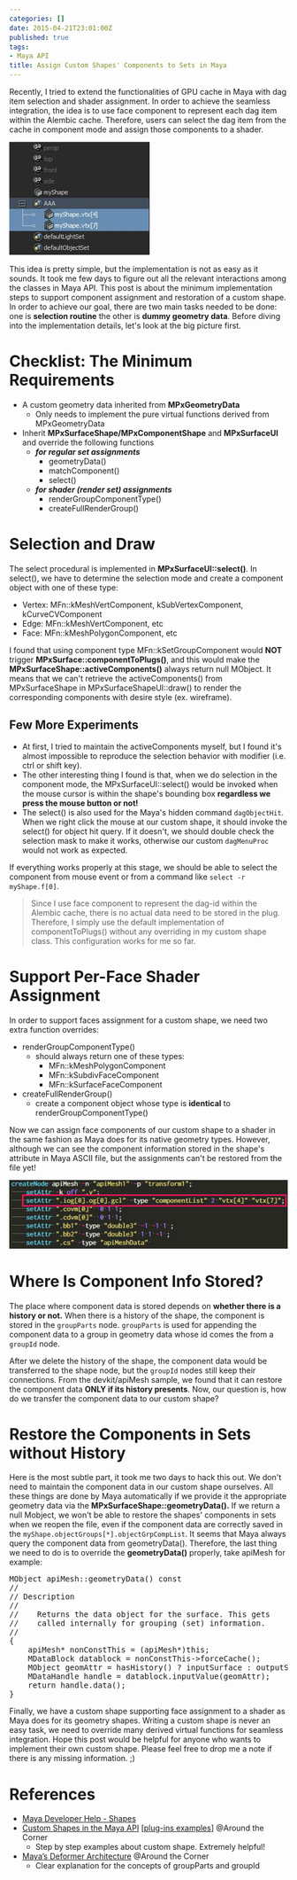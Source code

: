 ```yaml
---
categories: []
date: 2015-04-21T23:01:00Z
published: true
tags:
- Maya API
title: Assign Custom Shapes' Components to Sets in Maya
---
```


Recently, I tried to extend the functionalities of GPU cache in Maya with dag item selection and shader assignment. In order to achieve the seamless integration, the idea is to use face component to represent each dag item within the Alembic cache.  Therefore, users can select the dag item from the cache in component mode and assign those components to a shader.

![Custom Shape Components](/images/maya/maya_api_custom_shape_comp_to_sets.jpg)

This idea is pretty simple, but the implementation is not as easy as it sounds. It took me few days to figure out all the relevant interactions among the classes in Maya API. This post is about the minimum implementation steps to support component assignment and restoration of a custom shape. In order to achieve our goal, there are two main tasks needed to be done: one is __selection routine__ the other is __dummy geometry data__.  Before diving into the implementation details, let's look at the big picture first.

# Checklist: The Minimum Requirements

* A custom geometry data inherited from __MPxGeometryData__
    * Only needs to implement the pure virtual functions derived from MPxGeometryData
* Inherit __MPxSurfaceShape/MPxComponentShape__ and __MPxSurfaceUI__ and override the following functions
    * <span class="blue">___for regular set assignments___</span>
        * geometryData()
        * matchComponent()
        * select()
    * <span class="blue">___for shader (render set) assignments___</span>
        * renderGroupComponentType()
        * createFullRenderGroup()

# Selection and Draw

The select procedural is implemented in __MPxSurfaceUI::select()__. In select(), we have to determine the selection mode and create a component object with one of these type:

* Vertex: MFn::kMeshVertComponent, kSubVertexComponent, kCurveCVComponent
* Edge: MFn::kMeshVertComponent, etc
* Face: MFn::kMeshPolygonComponent, etc

I found that using component type MFn::kSetGroupComponent would <span class="red">__NOT__</span> trigger __MPxSurface::componentToPlugs()__, and this would make the
__MPxSurfaceShape::activeComponents()__ always return null MObject. It means that we can't retrieve the activeComponents() from MPxSurfaceShape in MPxSurfaceShapeUI::draw() to render the corresponding components with desire style (ex. wireframe).

## Few More Experiments

* At first, I tried to maintain the activeComponents myself, but I found it's almost impossible to reproduce the selection behavior with modifier (i.e. ctrl or shift key).
* The other interesting thing I found is that, when we do selection in the component mode, the MPxSurfaceUI::select() would be invoked when the mouse cursor is within the shape's bounding box __regardless we press the mouse button or not!__
* The select() is also used for the Maya's hidden command `dagObjectHit`. When we right click the mouse at our custom shape, it should invoke the select() for object hit query. If it doesn't, we should double check the selection mask to make it works, otherwise our custom `dagMenuProc` would not work as expected.

If everything works properly at this stage, we should be able to select the component from mouse event or from a command like `select -r myShape.f[0]`.

> Since I use face component to represent the dag-id within the Alembic cache, there is no actual data need to be stored in the plug. Therefore, I simply use the default implementation of componentToPlugs() without any overriding in my custom shape class. This configuration works for me so far.

# Support Per-Face Shader Assignment

In order to support faces assignment for a custom shape, we need two extra function overrides:

* renderGroupComponentType()
    * should always return one of these types:
        * MFn::kMeshPolygonComponent
        * MFn::kSubdivFaceComponent
        * MFn::kSurfaceFaceComponent
* createFullRenderGroup()
    * create a component object whose type is <span class="orange">__identical__</span> to renderGroupComponentType()

Now we can assign face components of our custom shape to a shader in the same fashion as Maya does for its native geometry types. However, although we can see the component information stored in the shape's attribute in Maya ASCII file, but the assignments can't be restored from the file yet!

![Components in ma](/images/maya/maya_api_componts_in_ma.jpg)

# Where Is Component Info Stored?

The place where component data is stored depends on __whether there is a history or not.__ When there is a history of the shape, the component is stored in the `groupParts` node. `groupParts` is used for appending the component data to a group in geometry data whose id comes the from a `groupId` node.

After we delete the history of the shape, the component data would be transferred to the shape node, but the `groupId` nodes still keep their connections. From the devkit/apiMesh sample, we found that it can restore the component data __ONLY if its history presents__. Now, our question is, how do we transfer the component data to our custom shape?

# Restore the Components in Sets without History

Here is the most subtle part, it took me two days to hack this out. We don't need to maintain the component data in our custom shape ourselves. All these things are done by Maya automatically if we provide it the appropriate geometry data via the __MPxSurfaceShape::geometryData().__ If we return a null Mobject, we won't be able to restore the shapes' components in sets when we reopen the file, even if the component data are correctly saved in the `myShape.objectGroups[*].objectGrpCompList`. It seems that Maya always query the component data from geometryData(). Therefore, the last thing we need to do is to override the __geometryData()__ properly, take apiMesh for example:

<pre class="prettyprint linenums lang-cpp">
MObject apiMesh::geometryData() const
//
// Description
//
//    Returns the data object for the surface. This gets
//    called internally for grouping (set) information.
//
{
    apiMesh* nonConstThis = (apiMesh*)this;
    MDataBlock datablock = nonConstThis->forceCache();
    MObject geomAttr = hasHistory() ? inputSurface : outputSurface;
    MDataHandle handle = datablock.inputValue(geomAttr);
    return handle.data();
}
</pre>

Finally, we have a custom shape supporting face assignment to a shader as Maya does for its geometry shapes. Writing a custom shape is never an easy task, we need to override many derived virtual functions for seamless integration. Hope this post would be helpful for anyone who wants to implement their own custom shape. Please feel free to drop me a note if there is any missing information. ;)

# References

* [Maya Developer Help - Shapes](http://help.autodesk.com/view/MAYAUL/2015/ENU/?guid=__files_Shapes_htm)
* [Custom Shapes in the Maya API](http://around-the-corner.typepad.com/adn/2012/09/custom-shapes-in-the-maya-api-1.html) [[plug-ins examples](http://around-the-corner.typepad.com/files/customShapeSamples.zip)] @Around the Corner
    * Step by step examples about custom shape. Extremely helpful!
* [Maya’s Deformer Architecture](http://around-the-corner.typepad.com/adn/2012/09/maya-deformer-architecture.html) @Around the Corner
    * Clear explanation for the concepts of groupParts and groupId
